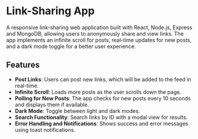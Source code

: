 # Link-Sharing App

A responsive link-sharing web application built with React, Node.js, Express and MongoDB, allowing users to anonymously share and view links. The app implements an infinite scroll for posts, real-time updates for new posts, and a dark mode toggle for a better user experience.


## Features

- **Post Links**: Users can post new links, which will be added to the feed in real-time.
- **Infinite Scroll**: Loads more posts as the user scrolls down the page.
- **Polling for New Posts**: The app checks for new posts every 10 seconds and displays them if available.
- **Dark Mode**: Toggle between light and dark modes.
- **Search Functionality**: Search links by ID with a modal view for results.
- **Error Handling and Notifications**: Shows success and error messages using toast notifications.
